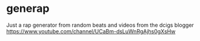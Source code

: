 # generap

Just a rap generator from random beats and videos from the dcigs blogger
https://www.youtube.com/channel/UCaBm-dsLuWnRgAjhs0gXsHw

